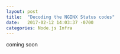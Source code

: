 ```yaml
---
layout: post
title:  "Decoding the NGINX Status codes"
date:   2017-02-12 14:03:37 -0700
categories: Node.js Infra
---
```


coming soon
